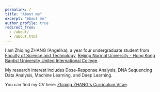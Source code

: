 ```yaml
---
permalink: /
title: "About me" 
excerpt: "About me"
author_profile: true
redirect_from: 
  - /about/
  - /about.html
---
```


I am Zhiqing ZHANG (Angelika), a year four undergraduate student from [Faculty of Science and Technology](https://fst.uic.edu.cn/), [Beijing Normal University - Hong Kong Baptist University United International College](https://www.uic.edu.cn/).

My research interest includes Dose-Response Analysis, DNA Sequencing Data Analysis, Machine Learning, and Deep Learning.

You can find my CV here: [Zhiqing ZHANG's Curriculum Vitae](../assets/CurriculumVitae.pdf).

